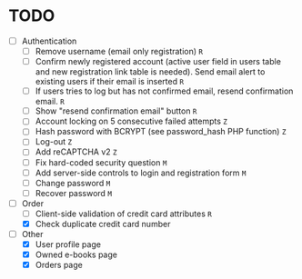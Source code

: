 # TODO 
 - [ ] Authentication
    - [ ] Remove username (email only registration) `R`
    - [ ] Confirm newly registered account (active user field in users table
         and new registration link table is needed). Send email alert to
         existing users if their email is inserted `R`
    - [ ] If users tries to log but has not confirmed email, resend confirmation
         email. `R`
    - [ ] Show "resend confirmation email" button `R`
    - [ ] Account locking on 5 consecutive failed attempts `Z`
    - [ ] Hash password with BCRYPT (see password_hash PHP function) `Z`
    - [ ] Log-out `Z`
    - [ ] Add reCAPTCHA v2 `Z`
    - [ ] Fix hard-coded security question `M`
    - [ ] Add server-side controls to login and registration form `M`
    - [ ] Change password `M`
    - [ ] Recover password `M`
 - [ ] Order
    - [ ] Client-side validation of credit card attributes `R`
    - [x] Check duplicate credit card number
 - [ ] Other
    - [x] User profile page
    - [x] Owned e-books page
    - [x] Orders page
